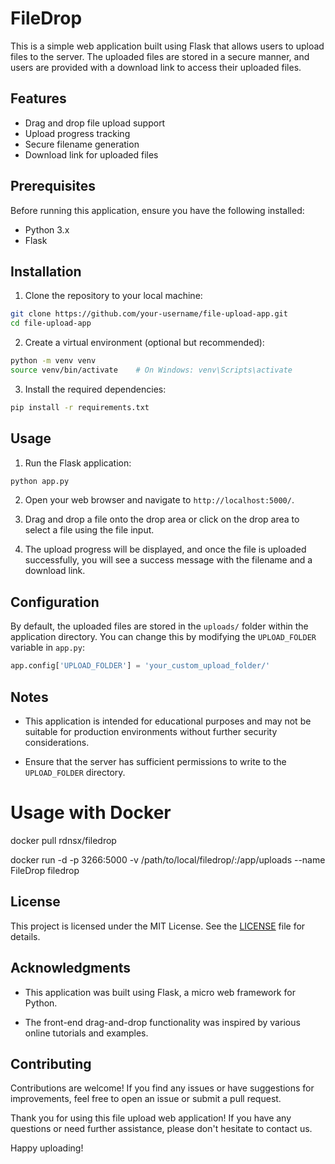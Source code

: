 # FileDrop

This is a simple web application built using Flask that allows users to upload files to the server. The uploaded files are stored in a secure manner, and users are provided with a download link to access their uploaded files.

## Features

- Drag and drop file upload support
- Upload progress tracking
- Secure filename generation
- Download link for uploaded files

## Prerequisites

Before running this application, ensure you have the following installed:

- Python 3.x
- Flask

## Installation

1. Clone the repository to your local machine:

```bash
git clone https://github.com/your-username/file-upload-app.git
cd file-upload-app
```

2. Create a virtual environment (optional but recommended):

```bash
python -m venv venv
source venv/bin/activate    # On Windows: venv\Scripts\activate
```

3. Install the required dependencies:

```bash
pip install -r requirements.txt
```

## Usage

1. Run the Flask application:

```bash
python app.py
```

2. Open your web browser and navigate to `http://localhost:5000/`.

3. Drag and drop a file onto the drop area or click on the drop area to select a file using the file input.

4. The upload progress will be displayed, and once the file is uploaded successfully, you will see a success message with the filename and a download link.

## Configuration

By default, the uploaded files are stored in the `uploads/` folder within the application directory. You can change this by modifying the `UPLOAD_FOLDER` variable in `app.py`:

```python
app.config['UPLOAD_FOLDER'] = 'your_custom_upload_folder/'
```

## Notes

- This application is intended for educational purposes and may not be suitable for production environments without further security considerations.

- Ensure that the server has sufficient permissions to write to the `UPLOAD_FOLDER` directory.

# Usage with Docker

docker pull rdnsx/filedrop

docker run -d -p 3266:5000 -v /path/to/local/filedrop/:/app/uploads --name FileDrop filedrop 

## License

This project is licensed under the MIT License. See the [LICENSE](LICENSE) file for details.

## Acknowledgments

- This application was built using Flask, a micro web framework for Python.

- The front-end drag-and-drop functionality was inspired by various online tutorials and examples.

## Contributing

Contributions are welcome! If you find any issues or have suggestions for improvements, feel free to open an issue or submit a pull request.

Thank you for using this file upload web application! If you have any questions or need further assistance, please don't hesitate to contact us.

Happy uploading!
